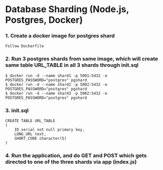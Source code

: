 # Database Sharding (Node.js, Postgres, Docker)
### 1. Create a docker image for postgres shard
    Follow Dockerfile

### 2. Run 3 postgres shards from same image, which will create same table URL_TABLE in all 3 shards through init.sql
    $ docker run -d --name shard1 -p 5001:5432 -e POSTGRES_PASSWORD="postgres" pgshard
    $ docker run -d --name shard2 -p 5002:5432 -e POSTGRES_PASSWORD="postgres" pgshard
    $ docker run -d --name shard3 -p 5002:5432 -e POSTGRES_PASSWORD="postgres" pgshard

### 3. init.sql
    CREATE TABLE URL_TABLE
    (
        ID serial not null primary key,
        LONG_URL text,
        SHORT_CODE character(5)
    )

### 4. Run the application, and do GET and POST which gets directed to one of the three shards via app (index.js)